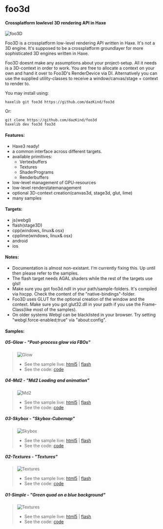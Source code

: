 foo3d
=====

#### Crossplatform lowlevel 3D rendering API in Haxe

![foo3D](http://developium.net/pics/w00t3.jpg)

Foo3D is a crossplatform low-level rendering API written in Haxe. It's not a 3D engine. It's supposed to be a crossplatform groundlayer for more sophisticated 3D engines written in Haxe.

Foo3D doesnt make any assumptions about your project-setup. All it needs is a 3D-context in order to work. You are free to allocate a context on your own and hand it over to Foo3D's RenderDevice via DI. Alternatively you can use the supplied utility-classes to receive a window/canvas/stage + context to render to.

You may install using:

	haxelib git foo3d https://github.com/dazKind/foo3d
	
Or:

	git clone https://github.com/dazKind/foo3d
	haxelib dev foo3d foo3d


#### Features:
* Haxe3 ready!
* a common interface across different targets.
* available primitives:
  * Vertexbuffers
  * Textures
  * ShaderPrograms
  * Renderbuffers
* low-level management of GPU-resources
* low-level renderstatemanagement
* optional 3D-context creation(canvas3d, stage3d, glut, lime)
* many samples

#### Targets:
* js(webgl)
* flash(stage3D)
* cpp(windows, linux& osx)
* cpplime(windows, linux& osx)
* android
* ios

#### Notes:
* Documentation is almost non-existant. I'm currently fixing this. Up until then please refer to the samples.
* The flash target needs AGAL shaders while the rest of the targets use glsl!
* Make sure you got foo3d.ndll in your path/sample-folders. It's compiled via hxcpp. Check the content of the "native-bindings"-folder.
* Foo3D uses GLUT for the optional creation of the window and the context. Make sure you got glut32.dll in your path if you use the Frame-Class(like most of the samples).
* On older systems Webgl can be blacklisted in your browser. Try setting "webgl.force-enabled;true" via "about:config".

#### Samples:

##### 05-Glow - "Post-process glow via FBOs"
> ![Glow](http://developium.net/projects/foo3d/05-Glow/s_200.jpg)
> * See the sample live: [html5](http://developium.net/projects/foo3d/05-Glow/js) | [flash](http://developium.net/projects/foo3d/05-Glow/swf)
> * See the code: [code](https://github.com/dazKind/foo3D/blob/master/samples/05-Glow/Sample.hx)

##### 04-Md2 - "Md2 Loading and animation"
> ![Md2](http://developium.net/projects/foo3d/04-Md2/s_200.jpg)
> * See the sample live: [html5](http://developium.net/projects/foo3d/04-Md2/js) | [flash](http://developium.net/projects/foo3d/04-Md2/swf)
> * See the code: [code](https://github.com/dazKind/foo3D/blob/master/samples/04-Md2/Sample.hx)

##### 03-Skybox - "Skybox-Cubemap"
> ![Skybox](http://developium.net/projects/foo3d/03-Skybox/s_200.jpg)
> * See the sample live: [html5](http://developium.net/projects/foo3d/03-Skybox/js) | [flash](http://developium.net/projects/foo3d/03-Skybox/swf)
> * See the code: [code](https://github.com/dazKind/foo3D/blob/master/samples/03-Skybox/Sample.hx)

##### 02-Textures - "Textures"
> ![Textures](http://developium.net/projects/foo3d/02-Textures/s_200.jpg)
> * See the sample live: [html5](http://developium.net/projects/foo3d/02-Textures/js) | [flash](http://developium.net/projects/foo3d/02-Textures/swf)
> * See the code: [code](https://github.com/dazKind/foo3D/blob/master/samples/02-Textures/Sample.hx)

##### 01-Simple - "Green quad on a blue background"
> ![Textures](http://developium.net/projects/foo3d/01-Simple/s_200.jpg)
> * See the sample live: [html5](http://developium.net/projects/foo3d/01-Simple/js) | [flash](http://developium.net/projects/foo3d/01-Simple/swf)
> * See the code: [code](https://github.com/dazKind/foo3D/blob/master/samples/01-Simple/Sample.hx)
